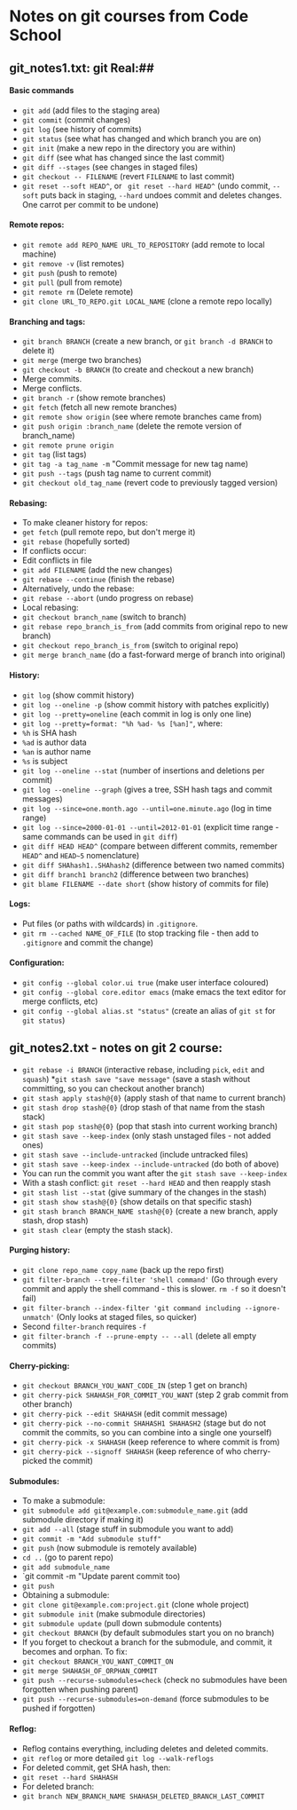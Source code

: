 # Notes on git courses from Code School #

## git_notes1.txt: git Real:##

#### Basic commands ####

* `git add` (add files to the staging area)
* `git commit` (commit changes)
* `git log` (see history of commits)
* `git status` (see what has changed and which branch you are on)
* `git init` (make a new repo in the directory you are within)
* `git diff` (see what has changed since the last commit)
* `git diff --stages` (see changes in staged files)
* `git checkout -- FILENAME` (revert `FILENAME` to last commit)
* `git reset --soft HEAD^`, or ` git reset --hard HEAD^` (undo commit, `--soft` puts back in staging, `--hard` undoes commit and deletes changes. One carrot per commit to be undone)

#### Remote repos: ####

* `git remote add REPO_NAME URL_TO_REPOSITORY` (add remote to local machine)
* `git remove -v` (list remotes)
* `git push` (push to remote)
* `git pull` (pull from remote)
* `git remote rm` (Delete remote)
* `git clone URL_TO_REPO.git LOCAL_NAME` (clone a remote repo locally)

#### Branching and tags: ####

* `git branch BRANCH` (create a new branch, or `git branch -d BRANCH` to delete it)
* `git merge` (merge two branches)
* `git checkout -b BRANCH` (to create and checkout a new branch)
* Merge commits.
* Merge conflicts.
* `git branch -r` (show remote branches)
* `git fetch` (fetch all new remote branches)
* `git remote show origin` (see where remote branches came from)
* `git push origin :branch_name` (delete the remote version of branch_name)
* `git remote prune origin`
* `git tag` (list tags)
 * `git tag -a tag_name -m` "Commit message for new tag name)
 * `git push --tags` (push tag name to current commit)
* `git checkout old_tag_name` (revert code to previously tagged version)

#### Rebasing: ####

* To make cleaner history for repos:
 * `get fetch` (pull remote repo, but don't merge it)
 * `git rebase` (hopefully sorted)
* If conflicts occur:
 * Edit conflicts in file
 * `git add FILENAME` (add the new changes)
 * `git rebase --continue` (finish the rebase)
* Alternatively, undo the rebase:
* `git rebase --abort` (undo progress on rebase)
* Local rebasing:
 * `git checkout branch_name` (switch to branch)
 * `git rebase repo_branch_is_from` (add commits from original repo to new branch)
 * `git checkout repo_branch_is_from` (switch to original repo)
 * `git merge branch_name` (do a fast-forward merge of branch into original)

#### History: ####

* `git log` (show commit history)
* `git log --oneline -p` (show commit history with patches explicitly)
* `git log --pretty=oneline` (each commit in log is only one line)
* `git log --pretty=format: "%h %ad- %s [%an]"`, where:
 * `%h` is SHA hash
 * `%ad` is author data
 * `%an` is author name
 * `%s` is subject
* `git log --oneline --stat` (number of insertions and deletions per commit)
* `git log --oneline --graph` (gives a tree, SSH hash tags and commit messages)
* `git log --since=one.month.ago --until=one.minute.ago` (log in time range)
* `git log --since=2000-01-01 --until=2012-01-01` (explicit time range - same commands can be used in `git diff`)
* `git diff HEAD HEAD^` (compare between different commits, remember `HEAD^` and `HEAD~5` nomenclature)
* `git diff SHAhash1..SHAhash2` (difference between two named commits)
* `git diff branch1 branch2` (difference between two branches)
* `git blame FILENAME --date short` (show history of commits for file)

#### Logs: ####

* Put files (or paths with wildcards) in `.gitignore`.
* `git rm --cached NAME_OF_FILE` (to stop tracking file - then add to `.gitignore` and commit the change)


#### Configuration: ####

* `git config --global color.ui true` (make user interface coloured)
* `git config --global core.editor emacs` (make emacs the text editor for merge conflicts, etc)
* `git config --global alias.st "status"` (create an alias of `git st` for `git status`)

## git_notes2.txt - notes on git 2 course: ##

* `git rebase -i BRANCH` (interactive rebase, including `pick`, `edit` and `squash`)
*`git stash save "save message"` (save a stash without committing, so you can checkout another branch)
* `git stash apply stash@{0}` (apply stash of that name to current branch)
* `git stash drop stash@{0}` (drop stash of that name from the stash stack)
* `git stash pop stash@{0}` (pop that stash into current working branch)
* `git stash save --keep-index` (only stash unstaged files - not added ones)
* `git stash save --include-untracked` (include untracked files)
* `git stash save --keep-index --include-untracked` (do both of above)
* You can run the commit you want after the `git stash save --keep-index`
* With a stash conflict: `git reset --hard HEAD` and then reapply stash
* `git stash list --stat` (give summary of the changes in the stash)
* `git stash show stash@{0}` (show details on that specific stash)
* `git stash branch BRANCH_NAME stash@{0}` (create a new branch, apply stash, drop stash)
* `git stash clear` (empty the stash stack).

#### Purging history: ####

* `git clone repo_name copy_name` (back up the repo first)
* `git filter-branch --tree-filter 'shell command'` (Go through every commit and apply the shell command - this is slower. `rm -f` so it doesn't fail)
* `git filter-branch --index-filter 'git command including --ignore-unmatch'` (Only looks at staged files, so quicker)
* Second `filter-branch` requires `-f`
* `git filter-branch -f --prune-empty -- --all` (delete all empty commits)

#### Cherry-picking: ####

* `git checkout BRANCH_YOU_WANT_CODE_IN` (step 1 get on branch)
* `git cherry-pick SHAHASH_FOR_COMMIT_YOU_WANT` (step 2 grab commit from other branch)
* `git cherry-pick --edit SHAHASH` (edit commit message)
* `git cherry-pick --no-commit SHAHASH1 SHAHASH2` (stage but do not commit the commits, so you can combine into a single one yourself)
* `git cherry-pick -x SHAHASH` (keep reference to where commit is from)
* `git cherry-pick --signoff SHAHASH` (keep reference of who cherry-picked the commit)

#### Submodules: ####

* To make a submodule:
 * `git submodule add git@example.com:submodule_name.git` (add submodule directory if making it)
 * `git add --all` (stage stuff in submodule you want to add)
 * `git commit -m "Add submodule stuff"`
 * `git push` (now submodule is remotely available)
 * `cd ..` (go to parent repo)
 * `git add submodule_name`
 * `git commit -m "Update parent commit too)
 * `git push`
* Obtaining a submodule:
 * `git clone git@example.com:project.git` (clone whole project)
 * `git submodule init` (make submodule directories)
 * `git submodule update` (pull down submodule contents)
 * `git checkout BRANCH` (by default submodules start you on no branch)
* If you forget to checkout a branch for the submodule, and commit, it becomes and orphan. To fix:
 * `git checkout BRANCH_YOU_WANT_COMMIT_ON`
 * `git merge SHAHASH_OF_ORPHAN_COMMIT`
* `git push --recurse-submodules=check` (check no submodules have been forgotten when pushing parent)
* `git push --recurse-submodules=on-demand` (force submodules to be pushed if forgotten)

#### Reflog: ####

* Reflog contains everything, including deletes and deleted commits.
* `git reflog` or more detailed `git log --walk-reflogs`
* For deleted commit, get SHA hash, then:
 * `git reset --hard SHAHASH`
* For deleted branch:
 * `git branch NEW_BRANCH_NAME SHAHASH_DELETED_BRANCH_LAST_COMMIT`